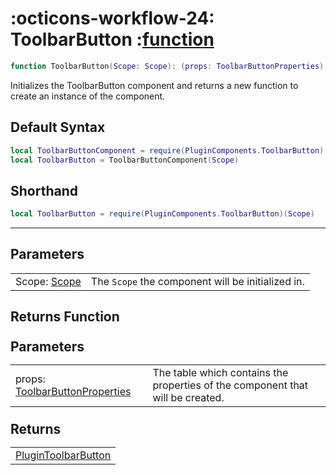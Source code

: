 <h1 class="api-header" markdown>
    <span class="api-icon" markdown>:octicons-workflow-24:</span>
    <span class="api-title">ToolbarButton</span>
    <span class="api-type">:</span><a href="https://create.roblox.com/docs/luau/functions" class="api-type">function</a>
</h1>

```lua
function ToolbarButton(Scope: Scope): (props: ToolbarButtonProperties) -> PluginToolbarButton
```
Initializes the ToolbarButton component and returns a new function to create an instance of the component.

## Default Syntax

```lua
local ToolbarButtonComponent = require(PluginComponents.ToolbarButton)
local ToolbarButton = ToolbarButtonComponent(Scope)
```

## Shorthand

```lua
local ToolbarButton = require(PluginComponents.ToolbarButton)(Scope)
```

-----

## Parameters
<span markdown>
    <div class="md-typeset__table">
        <table>
            <tbody>
                <tr>
                    <td class="api-param-highlight">Scope: <a href="">Scope</a></td>
                    <td>The <code>Scope</code> the component will be initialized in.</td>
                </tr>
            </tbody>
        </table>
    </div>
</span>

## Returns Function
<span markdown>
    <div class="md-typeset__table" id="api-returns-function-table">
        <h2 style="margin: 1.1em 0 .64em">Parameters</h2>
        <table>
            <tbody>
                <tr>
                    <td class="api-param-highlight">props: <a href="">ToolbarButtonProperties</a></td>
                    <td>The table which contains the properties of the component that will be created.</td>
                </tr>
            </tbody>
        </table>
        <h2 style="margin: 1.1em 0 .64em">Returns</h2>
        <table>
            <tbody>
                <tr>
                    <td class="api-return-box"><a href="https://create.roblox.com/docs/reference/engine/classes/PluginToolbarButton">PluginToolbarButton</a></td>
                </tr>
            </tbody>
        </table>
    </div>
</div>